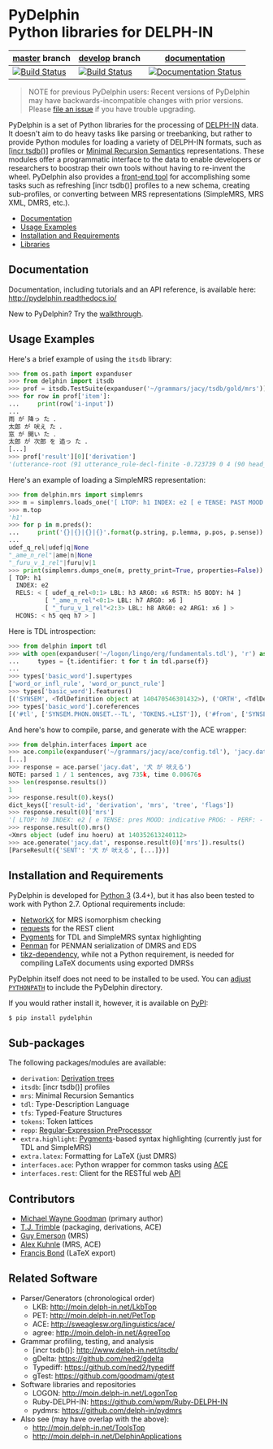 # PyDelphin <br/> Python libraries for DELPH-IN

| [master](https://github.com/delph-in/pydelphin/tree/master) branch | [develop](https://github.com/delph-in/pydelphin/tree/develop) branch | [documentation](https://pydelphin.readthedocs.io/) |
| ------ | ------ | ------ |
| [![Build Status](https://travis-ci.org/delph-in/pydelphin.svg?branch=master)](https://travis-ci.org/delph-in/pydelphin) | [![Build Status](https://travis-ci.org/delph-in/pydelphin.svg?branch=develop)](https://travis-ci.org/delph-in/pydelphin) | [![Documentation Status](https://readthedocs.org/projects/pydelphin/badge/?version=latest)](https://pydelphin.readthedocs.io/en/latest/?badge=latest) |

> NOTE for previous PyDelphin users: Recent versions of PyDelphin may
> have backwards-incompatible changes with prior versions. Please
> [file an issue](https://github.com/delph-in/pydelphin/issues) if you
> have trouble upgrading.

PyDelphin is a set of Python libraries for the
processing of [DELPH-IN](http://delph-in.net) data. It doesn't aim to
do heavy tasks like parsing or treebanking, but rather to provide Python
modules for loading a variety of DELPH-IN formats, such as [[incr
tsdb()]](http://www.delph-in.net/itsdb/) profiles or [Minimal Recursion
Semantics](http://moin.delph-in.net/RmrsTop) representations. These
modules offer a programmatic interface to the data to enable developers
or researchers to boostrap their own tools without having to re-invent
the wheel. PyDelphin also provides a [front-end tool][] for
accomplishing some tasks such as refreshing [incr tsdb()] profiles to a new
schema, creating sub-profiles, or converting between MRS representations
(SimpleMRS, MRS XML, DMRS, etc.).

* [Documentation](#documentation)
* [Usage Examples](#usage-examples)
* [Installation and Requirements](#installation-and-requirements)
* [Libraries](#sub-packages)

[front-end tool]: https://pydelphin.readthedocs.io/en/latest/tutorials/commands.html

## Documentation

Documentation, including tutorials and an API reference, is available here:
http://pydelphin.readthedocs.io/

New to PyDelphin? Try the
[walkthrough](https://pydelphin.readthedocs.io/en/latest/tutorials/walkthrough.html).

## Usage Examples

Here's a brief example of using the `itsdb` library:

```python
>>> from os.path import expanduser
>>> from delphin import itsdb
>>> prof = itsdb.TestSuite(expanduser('~/grammars/jacy/tsdb/gold/mrs'))
>>> for row in prof['item']:
...     print(row['i-input'])
... 
雨 が 降っ た ．
太郎 が 吠え た ．
窓 が 開い た ．
太郎 が 次郎 を 追っ た ．
[...]
>>> prof['result'][0]['derivation']
'(utterance-root (91 utterance_rule-decl-finite -0.723739 0 4 (90 head_subj_rule -1.05796 0 4 (87 hf-complement-rule -0.50201 0 2 (86 quantify-n-rule -0.32216 0 1 (5 ame-noun 0 0 1 ("雨" 1 "\\"雨\\""))) (6 ga 0.531537 1 2 ("が" 2 "\\"が\\""))) (89 vstem-vend-rule -0.471785 2 4 (88 t-lexeme-c-stem-infl-rule 0.120963 2 3 (14 furu_1 0 2 3 ("降っ" 3 "\\"降っ\\""))) (24 ta-end -0.380719 3 4 ("た" 4 "\\"た\\""))))))'
```

Here's an example of loading a SimpleMRS representation:

```python
>>> from delphin.mrs import simplemrs
>>> m = simplemrs.loads_one('[ LTOP: h1 INDEX: e2 [ e TENSE: PAST MOOD: INDICATIVE PROG: - PERF: - SF: PROP ASPECT: DEFAULT_ASPECT PASS: - ] RELS: < [ udef_q_rel<0:1> LBL: h3 ARG0: x6 [ x PERS: 3 ] RSTR: h5 BODY: h4 ] [ "_ame_n_rel"<0:1> LBL: h7 ARG0: x6 ] [ "_furu_v_1_rel"<2:3> LBL: h8 ARG0: e2 ARG1: x6 ] > HCONS: < h5 qeq h7 > ]')
>>> m.top
'h1'
>>> for p in m.preds():
...     print('{}|{}|{}|{}'.format(p.string, p.lemma, p.pos, p.sense))
... 
udef_q_rel|udef|q|None
"_ame_n_rel"|ame|n|None
"_furu_v_1_rel"|furu|v|1
>>> print(simplemrs.dumps_one(m, pretty_print=True, properties=False))
[ TOP: h1
  INDEX: e2
  RELS: < [ udef_q_rel<0:1> LBL: h3 ARG0: x6 RSTR: h5 BODY: h4 ]
          [ "_ame_n_rel"<0:1> LBL: h7 ARG0: x6 ]
          [ "_furu_v_1_rel"<2:3> LBL: h8 ARG0: e2 ARG1: x6 ] >
  HCONS: < h5 qeq h7 > ]
```

Here is TDL introspection:

```python
>>> from delphin import tdl
>>> with open(expanduser('~/logon/lingo/erg/fundamentals.tdl'), 'r') as f:
...     types = {t.identifier: t for t in tdl.parse(f)}
... 
>>> types['basic_word'].supertypes
['word_or_infl_rule', 'word_or_punct_rule']
>>> types['basic_word'].features()
[('SYNSEM', <TdlDefinition object at 140470546301432>), ('ORTH', <TdlDefinition object at 140470546303736>), ('TOKENS', <TdlDefinition object at 140470546306248>)]
>>> types['basic_word'].coreferences
[('#tl', ['SYNSEM.PHON.ONSET.--TL', 'TOKENS.+LIST']), ('#from', ['SYNSEM.LKEYS.KEYREL.CFROM', 'ORTH.FROM', 'TOKENS.+LIST.FIRST.+FROM']), ('#to', ['SYNSEM.LKEYS.KEYREL.CTO', 'ORTH.TO', 'TOKENS.+LAST.+TO']), ('#class', ['ORTH.CLASS', 'TOKENS.+LIST.FIRST.+CLASS']), ('#form', ['ORTH.FORM', 'TOKENS.+LIST.FIRST.+FORM']), ('#lb', ['ORTH.LB', 'TOKENS.+LIST.FIRST.+TRAIT.+LB']), ('#rb', ['ORTH.RB', 'TOKENS.+LAST.+TRAIT.+RB'])]
```

And here's how to compile, parse, and generate with the ACE wrapper:

```python
>>> from delphin.interfaces import ace
>>> ace.compile(expanduser('~/grammars/jacy/ace/config.tdl'), 'jacy.dat')
[...]
>>> response = ace.parse('jacy.dat', '犬 が 吠える')
NOTE: parsed 1 / 1 sentences, avg 735k, time 0.00676s
>>> len(response.results())
1
>>> response.result(0).keys()
dict_keys(['result-id', 'derivation', 'mrs', 'tree', 'flags'])
>>> response.result(0)['mrs']
'[ LTOP: h0 INDEX: e2 [ e TENSE: pres MOOD: indicative PROG: - PERF: - ASPECT: default_aspect PASS: - SF: prop ] RELS: < [ udef_q_rel<0:1> LBL: h4 ARG0: x3 [ x PERS: 3 ] RSTR: h5 BODY: h6 ]  [ "_inu_n_rel"<0:1> LBL: h7 ARG0: x3 ]  [ "_hoeru_v_1_rel"<4:7> LBL: h1 ARG0: e2 ARG1: x3 ] > HCONS: < h0 qeq h1 h5 qeq h7 > ]'
>>> response.result(0).mrs()
<Xmrs object (udef inu hoeru) at 140352613240112>
>>> ace.generate('jacy.dat', response.result(0)['mrs']).results()
[ParseResult({'SENT': '犬 が 吠える', [...]})]
```


## Installation and Requirements

PyDelphin is developed for [Python 3](http://python.org/download/)
(3.4+), but it has also been tested to work with Python 2.7. Optional
requirements include:
  - [NetworkX](http://networkx.github.io/) for MRS isomorphism
    checking
  - [requests](http://requests.readthedocs.io/en/master/) for the
    REST client
  - [Pygments](http://pygments.org/) for TDL and SimpleMRS syntax
    highlighting
  - [Penman](https://github.com/goodmami/penman) for PENMAN
    serialization of DMRS and EDS
  - [tikz-dependency](https://www.ctan.org/pkg/tikz-dependency), while
    not a Python requirement, is needed for compiling LaTeX documents
    using exported DMRSs

PyDelphin itself does not need to be installed to be used. You can
[adjust `PYTHONPATH`](https://docs.python.org/3/using/cmdline.html#envvar-PYTHONPATH)
to include the PyDelphin directory.

If you would rather install it, however, it is available on
[PyPI](https://pypi.python.org/pypi/pyDelphin):

```bash
$ pip install pydelphin
```

## Sub-packages

The following packages/modules are available:

- `derivation`: [Derivation trees](http://moin.delph-in.net/ItsdbDerivations)
- `itsdb`: [incr tsdb()] profiles
- `mrs`: Minimal Recursion Semantics
- `tdl`: Type-Description Language
- `tfs`: Typed-Feature Structures
- `tokens`: Token lattices
- `repp`: [Regular-Expression PreProcessor](http://moin.delph-in.net/ReppTop)
- `extra.highlight`: [Pygments](http://pygments.org/)-based syntax
  highlighting (currently just for TDL and SimpleMRS)
- `extra.latex`: Formatting for LaTeX (just DMRS)
- `interfaces.ace`: Python wrapper for common tasks using
  [ACE](http://sweaglesw.org/linguistics/ace/)
- `interfaces.rest`: Client for the RESTful web
  [API](http://moin.delph-in.net/ErgApi)

## Contributors

- [Michael Wayne Goodman](https://github.com/goodmami/) (primary author)
- [T.J. Trimble](https://github.com/dantiston/) (packaging, derivations, ACE)
- [Guy Emerson](https://github.com/guyemerson/) (MRS)
- [Alex Kuhnle](https://github.com/AlexKuhnle/) (MRS, ACE)
- [Francis Bond](https://github.com/fcbond/) (LaTeX export)

## Related Software

* Parser/Generators (chronological order)
  - LKB: http://moin.delph-in.net/LkbTop
  - PET: http://moin.delph-in.net/PetTop
  - ACE: http://sweaglesw.org/linguistics/ace/
  - agree: http://moin.delph-in.net/AgreeTop
* Grammar profiling, testing, and analysis
  - \[incr tsdb()\]: http://www.delph-in.net/itsdb/
  - gDelta: https://github.com/ned2/gdelta
  - Typediff: https://github.com/ned2/typediff
  - gTest: https://github.com/goodmami/gtest
* Software libraries and repositories
  - LOGON: http://moin.delph-in.net/LogonTop
  - Ruby-DELPH-IN: https://github.com/wpm/Ruby-DELPH-IN
  - pydmrs: https://github.com/delph-in/pydmrs
* Also see (may have overlap with the above):
  - http://moin.delph-in.net/ToolsTop
  - http://moin.delph-in.net/DelphinApplications
